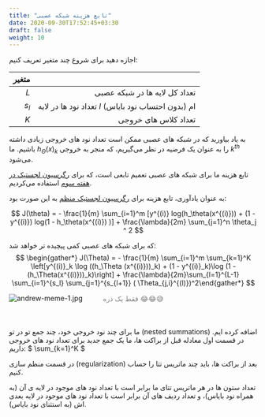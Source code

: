 ```yaml
---
title: "تابع هزینه شبکه عصبی"
date: 2020-09-30T17:52:45+03:30
draft: false
weight: 10
---
```


اجازه دهید برای شروع چند متغیر تعریف کنیم:

| متغیر |  |
| ------:| -----------:|
| $L$ | تعداد کل لایه ها در شبکه عصبی |
| $s_l$ | تعداد نود ها در لایه $l$ ام (بدون احتساب نود بایاس) |
| $K$ | تعداد کلاس های خروجی |

به یاد بیاورید که در شبکه های عصبی ممکن است تعداد نود های خروجی زیادی داشته باشیم.
ما $h_\Theta(x)_k$ را به عنوان یک فرضیه در نظر می‌گیریم، 
که منجر به خروجی $k^{th}$ می‌شود.

تابع هزینه ما برای شبکه های عصبی تعمیم تابعی است، که برای
[رگرسیون لجستیک در هفته سوم](https://mehrdad-dev.github.io/ml-andrew-ng/week3/cost-function/)
استفاده می‌کردیم.

به عنوان یادآوری، تابع هزینه برای
[رگرسیون لجستیک منظم](https://mehrdad-dev.github.io/ml-andrew-ng/week3/regularized-logistic-regression/)
به این صورت بود:

$$
J(\theta) = - \frac{1}{m} \sum_{i=1}^m [y^{(i)} log(h_\theta(x^{(i)})) + (1 - y^{(i)}) log(1 - h_\theta(x^{(i)}) )]  + \frac{\lambda}{2m} \sum_{j=1}^n \theta_j ^ 2
$$

که برای شبکه های عصبی کمی پیچیده تر خواهد شد:
$$
\begin{gather*} J(\Theta) = - \frac{1}{m} \sum_{i=1}^m \sum_{k=1}^K \left[y^{(i)}_k \log ((h_\Theta (x^{(i)}))_k) + (1 - y^{(i)}_k)\log (1 - (h_\Theta(x^{(i)}))_k)\right] + \frac{\lambda}{2m}\sum_{l=1}^{L-1} \sum_{i=1}^{s_l} \sum_{j=1}^{s_{l+1}} ( \Theta_{j,i}^{(l)})^2\end{gather*}
$$

![andrew-meme-1.jpg](../images/andrew-meme-1.jpg?width=25pc)

<p align="center" style="margin-top:-30px; margin-bottom: 50px; color: gray;" >
فقط یک ‌ذره 😂😂😅
<p>

ما برای چند نود خروجی خود، چند جمع تو در تو (nested summations) اضافه کرده ایم.
در قسمت اول معادله قبل از براکت ها، ما یک جمع جدید برای تعداد نود های خروجی داریم:
$ \sum_{k=1}^K $

در قسمت منظم سازی (regularization) بعد از براکت ها،
باید چند ماتریس تتا را حساب کنیم.

تعداد ستون ها در هر ماتریس تتای ما برابر است با تعداد نود های موجود در لایه ی آن
(به همراه نود بایاس)،
و تعداد ردیف های آن برابر است با تعداد نود های موجود در لایه بعدی اش
(به استثنای نود بایاس).

